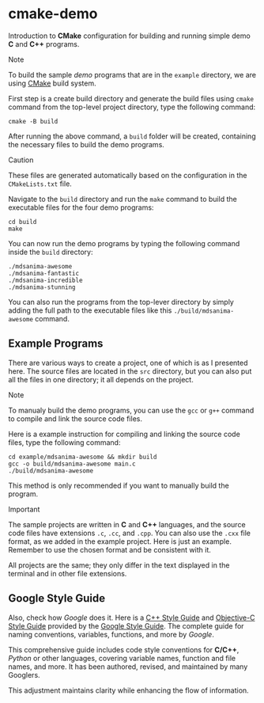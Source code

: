 # cmake-demo

Introduction to **CMake** configuration for building and running simple demo **C** and **C++** programs.

> [!NOTE]
> To build the sample _demo_ programs that are in the `example` directory, we are using [CMake](https://cmake.org/) build system.

First step is a create build directory and generate the build files using `cmake` command from the top-level project directory, type the following command:

```shell
cmake -B build
```

After running the above command, a `build` folder will be created, containing the necessary files to build the demo programs.

> [!CAUTION]
> These files are generated automatically based on the configuration in the `CMakeLists.txt` file.

Navigate to the `build` directory and run the `make` command to build the executable files for the four demo programs:

```shell
cd build
make
```

You can now run the demo programs by typing the following command inside the `build` directory:

```shell
./mdsanima-awesome
./mdsanima-fantastic
./mdsanima-incredible
./mdsanima-stunning
```

You can also run the programs from the top-lever directory by simply adding the full path to the executable files like this `./build/mdsanima-awesome` command.

## Example Programs

There are various ways to create a project, one of which is as I presented here. The source files are located in the `src` directory, but you can also put all the files in one directory; it all depends on the project.

> [!NOTE]
> To manualy build the demo programs, you can use the `gcc` or `g++` command to compile and link the source code files.

Here is a example instruction for compiling and linking the source code files, type the following command:

```shell
cd example/mdsanima-awesome && mkdir build
gcc -o build/mdsanima-awesome main.c
./build/mdsanima-awesome
```

This method is only recommended if you want to manually build the program.

> [!IMPORTANT]
> The sample projects are written in **C** and **C++** languages, and the source code files have extensions `.c`, `.cc`, and `.cpp`. You can also use the `.cxx` file format, as we added in the example project. Here is just an example. Remember to use the chosen format and be consistent with it.

All projects are the same; they only differ in the text displayed in the terminal and in other file extensions.

## Google Style Guide

Also, check how _Google_ does it. Here is a [C++ Style Guide](https://google.github.io/styleguide/cppguide.html) and [Objective-C Style Guide](https://google.github.io/styleguide/objcguide.html) provided by the [Google Style Guide](https://github.com/google/styleguide). The complete guide for naming conventions, variables, functions, and more by _Google_.

This comprehensive guide includes code style conventions for **C/C++**, _Python_ or other languages, covering variable names, function and file names, and more. It has been authored, revised, and maintained by many Googlers.

This adjustment maintains clarity while enhancing the flow of information.
